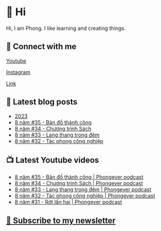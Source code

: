# 👋 Hi

Hi, I am Phong. I like learning and creating things.

## 🔗 Connect with me
[Youtube](https://www.youtube.com/@phongever "Youtube")

[Instagram](https://www.instagram.com/phongever "Instagram")

[Link](https://beacons.ai/phongever "Link")

## 📝 Latest blog posts

<!-- BLOG-POST-LIST:START -->
- [2023](https://phongever.substack.com/p/2023)
- [8 năm #35 - Bản đồ thành công](https://phongever.substack.com/p/8-nam-35-ban-o-thanh-cong)
- [8 năm #34 - Chương trình Sách](https://phongever.substack.com/p/8-nam-34-chuong-trinh-sach)
- [8 năm #33 - Lang thang trong đêm](https://phongever.substack.com/p/8-nam-33-lang-thang-trong-em)
- [8 năm #32 - Tác phong công nghiệp](https://phongever.substack.com/p/8-nam-32-tac-phong-cong-nghiep)
<!-- BLOG-POST-LIST:END -->

## 📺 Latest Youtube videos

<!-- YOUTUBE-VIDEO-LIST:START -->
- [8 năm #35 - Bản đồ thành công | Phongever podcast](https://www.youtube.com/watch?v=Yc6zaV7JaSA)
- [8 năm #34 - Chương trình Sách | Phongever podcast](https://www.youtube.com/watch?v=9xoJ8KPdKG4)
- [8 năm #33 - Lang thang trong đêm | Phongever podcast](https://www.youtube.com/watch?v=YYWnCcsPOMI)
- [8 năm #32 - Tác phong công nghiệp | Phongever podcast](https://www.youtube.com/watch?v=UtwTU4odEIw)
- [8 năm #31 - Rớt lần hai | Phongever podcast](https://www.youtube.com/watch?v=NlrY7vuto60)
<!-- YOUTUBE-VIDEO-LIST:END -->

## [💌 Subscribe to my newsletter](https://phongever.substack.com/)
